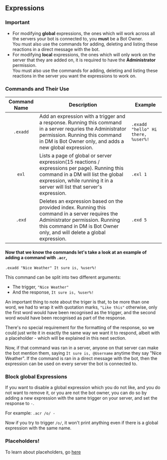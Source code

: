 ## Expressions

### Important

- For modifying **global** expressions, the ones which will work across all the servers your bot is connected to, you **must** be a Bot Owner.  
  You must also use the commands for adding, deleting and listing these reactions in a direct message with the bot.
- For modifying **local** expressions, the ones which will only work on the server that they are added on, it is required to have the **Administrator** permission.  
  You must also use the commands for adding, deleting and listing these reactions in the server you want the expressions to work on.

### Commands and Their Use

| Command Name | Description                                                                                                                                                                                                                                                                                | Example                          |
| :----------: | ------------------------------------------------------------------------------------------------------------------------------------------------------------------------------------------------------------------------------------------------------------------------------------------ | -------------------------------- |
| `.exadd`  | Add an expression with a trigger and a response. Running this command in a server requries the Administrator permission. Running this command in DM is Bot Owner only, and adds a new global expression.             | `.exadd "hello" Hi there, %user%!` |
|   `exl`   | Lists a page of global or server expression(15 reactions / expressions per page). Running this command in a DM will list the global expression, while running it in a server will list that server's expression.   | `.exl 1`                           |
|   `.exd`  | Deletes an expression based on the provided index. Running this command in a server requires the Administrator permission. Running this command in DM is Bot Owner only, and will delete a global expression.     | `.exd 5`                           |

#### Now that we know the commands let's take a look at an example of adding a command with `.acr`,

`.exadd "Nice Weather" It sure is, %user%!`

This command can be split into two different arguments:

- The trigger, `"Nice Weather"`
- And the response, `It sure is, %user%!`

An important thing to note about the triger is that, to be more than one word, we had to wrap it with quotation marks, `"Like this"` otherwise, only the first word would have been recognised as the trigger, and the second word would have been recognised as part of the response.

There's no special requirement for the formatting of the response, so we could just write it in exactly the same way we want it to respond, albeit with a placeholder - which will be explained in this next section.

Now, if that command was ran in a server, anyone on that server can make the bot mention them, saying `It sure is, @Username` anytime they say "Nice Weather". If the command is ran in a direct message with the bot, then the expression can be used on every server the bot is connected to.

### Block global Expressions

If you want to disable a global expression which you do not like, and you do not want to remove it, or you are not the bot owner, you can do so by adding a new expression with the same trigger on your server, and set the response to `-`.

For example:
`.acr /o/ -`

Now if you try to trigger `/o/`, it won't print anything even if there is a global expression with the same name.

### Placeholders!

To learn about placeholders, go [here](placeholders.md)

